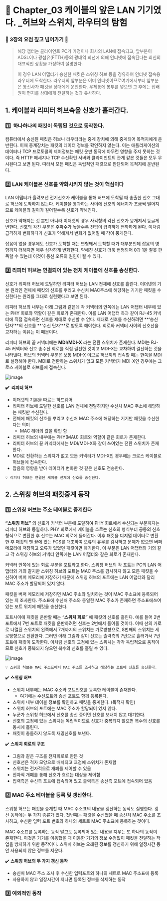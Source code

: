 # 📗 Chapter_03 케이블의 앞은 LAN 기기였다. _허브와 스위치, 라우터의 탐험

### 🌟 3장의 요점 짚고 넘어가기 🌟

> 해당 챕터는 클라이언트 PC가 가정이나 회사의 LAN에 접속되고, 앞부분이 ADSL이나 광섬유(FTTH)등의 광대역 회선에 의해 인터넷에 접속된다는 최신의 대표적인 상황을 가정하여 설명한다.
> 
> 
> 이 경우 LAN 어댑터가 송신한 패킷은 스위칭 허브 등을 경유하여 인터넷 접속용 라우터에 도착한다. 라우터의 앞부분은 이미 인터넷이므로여기에서부터 앞부분은 통신사가 패킷을 상대에게 운반한다. 우체통에 봉투를 넣으면 그 후에는 집배원이 편지를 상대에게 전달하는 것과 유사하다.
> 

## 1. 케이블과 리피터 허브속을 신호가 흘러간다.

### **1️⃣  하나하나의 패킷이 독립된 것으로 동작한다.**

컴퓨터에서 송신된 패킷은 허브나 라우터라는 중계 장치에 의해 중계되어 목적지에게 운반된다. 이때 중계장치는 패킷의 데이터 정보를 확인하지 않는다. 이는 애플리케이션의 데이터나 TCP 프로토콜의 제어정보는 패킷 운반 동작에 아무런 영향을 주지 못하는 것이다. 즉 HTTP 메세지나 TCP 수신확인 서버와 클라이언트의 관계 같은 것들은 모두 무시된다고 보면 된다. 따라서 모든 패킷은 독립적인 패킷으로 판단되어 목적지에 운반된다. 

### 2️⃣ LAN 케이블은 신호를 약화시키지 않는 것이 핵심이다

LAN 어댑터가 흘려보낸 전기신호가 케이블을 통해 허브에 도착될 때 송출한 신호 그대로 허브에 도착하지 않는다. 케이블을 통과하는 사이에 신호의 에너지가 조금씩 떨어지므로 케이블의 길이가 길어질수록 신호가 약해진다. 

신호가 약해지는 것 뿐만 아니라 이더넷의 경우 사각형의 각진 신호가 뭉개져서 둥글게 변한다. 신호의 각진 부분은 주파수가 높을수록 전압이 급격하게 변화하게 된다. 이처럼 급격하게 변화하다가 신호가 약해져서 변화가 없어질 때 각이 뭉개진다.

잡음이 없을 경우에도 신호가 도착할 때는 변형돼서 도착할 때가 대부분인데 잡음의 영향까지 더해지면 매우 심각하게 변화한다. 약해진 신호가 더욱 변형되어 0과 1을 잘못 판독할 수 있는데 이것이 통신 오류의 원인이 될 수 있다.

### 3️⃣ 리피터 허브는 연결되어 있는 전체 케이블에 신호를 송신한다.

신호가 리피터 허브에 도달하면 리피터 허브는 LAN 전체에 신호를 흘린다. 이더넷의 기본 원리인 전체에 패킷의 신호를 뿌리고 수신처 MAC주소에 해당하는 기기만 패킷을 수신한다는 원리를 그대로 실현했다고 보면 된다. 

리피터 허브의 내부는 아래 그림과 같은데 각 커넥터의 안쪽에는 LAN 어댑터 내부에 있는 PHY 회로와 역할이 같은 회로가 존재한다. 이를 LAN 어댑터 측과 같이 RJ-45 커넥터에 직접 접속하면 신호를 제대로 수신할 수 없다. 제대로 신호를 수신하려면 **‘송신 단자’**의 신호를 **‘수신 단자’**로 받도록 해야한다. 회로와 커넥터 사이의 신호선을 교차하는 이유는 이 때문이다.

리피터 허브의 끝 커넥터에는 **MDI/MDI-X** 라는 전환 스위치가 존재한다. MDI는 RJ-45 커넥터와 신호 송수신 회로를 직접 결선한 것이고 MDI-X는 교차하여 결선하는 것을 나타낸다. 허브의 커넥터 부분은 보통 MDI-X 이므로 허브끼리 접속할 때는 한쪽을 MDI로 설정해야 한다. MDI로 전환하는 스위치가 없고 모든 커넥터가 MDI-X인 경우에는 크로스 케이블로 허브들에 접속한다.

![image](https://user-images.githubusercontent.com/56028408/165674870-5c7164fe-ca2b-4209-acb3-0e01af53d00a.png)


**✔️  리피터 허브**

- 이더넷의 기본을 따르는 하드웨어
- 리피터 허브에 도달한 신호를 LAN 전체에 전달하지만 수신처 MAC 주소에 해당하는 패킷만 수신한다.
- 전체에 패킷의 신호를 뿌리고 수신처 MAC 주소에 해당하는 기기만 패킷을 수신한다는 의미
    - MAC 헤더의 값을 확인 함
- 리피터 허브의 내부에는 PHY(MAU) 회로와 역할이 같은 회로가 존재한다.
- 리피터 허브의 끝 커넥터에서는 MDI/MDI-X와 같이 쓰여있는 전환 스위치가 존재한다.
- MDI로 전환하는 스위치가 없고 모든 커넥터가 MDI-X인 경우에는 크로스 케이블로 허브들에 접속한다.
- 잡음의 영향을 받아 데이터가 변화한 것 같은 신호도 전송한다.

```c
💡 리피터 허브는 연결된 케이블 전체에 신호를 송신한다.
```

## 2. 스위칭 허브의 패킷중계 동작

### **1️⃣ 스위칭 허브는 주소 테이블로 중계한다**

**“스위칭 허브”** 의 신호가 커넥터 부분에 도달하여 PHY 회로에서 수신되는 부분까지는 리피터 허브와 동일하다. PHY 회로에서 케이블을 흐르는 신호의 형식부터 공통의 신호 형식으로 변환한 후 신호는 MAC 회로에 들어간다. 이후 패킷을 디지털 데이터로 변환한 후 패킷의 맨 끝에 있는 FCS를 대조하여 오류의 유무를 검사하고 문제가 없으면 버퍼 메모리에 저장하고 오류가 있었던 패킷이면 폐기한다. 이 부분은 LAN 어댑터와 거의 같고 각 스위칭 허브의 커넥터 안쪽에는 LAN 어댑터와 같은 회로가 존재한다.

커넥터 안쪽에 있는 회로 부분을 포트라고 한다. 스위칭 허브의 각 포트는 PC의 LAN 어댑터와 거의 같지만 스위칭 허브의 포트는 MAC 주소를 검사하지 않고 모든 패킷을 수신하여 버퍼 메모리에 저장하기 때문에 스위칭 허브의 포트에는 LAN 어댑터와 달리 MAC 주소가 할당되어 있지 않다.

패킷을 버퍼 메모리에 저장하면 MAC 주소와 일치하는 것이 MAC 주소표에 등록되어 있는 지 조사한다.  주소표에 수신처 주소와 동일한 MAC 주소가 존재하면 주소표에쓰여있는 포트 위치에 패킷을 송신한다.

포트사이에 패킷을 운반할 때는 “**스위치 회로”** 에 패킷의 신호를 흘린다. 예를 들어 2번 포트에서 7번 포트로 패킷을 운반하려면 신호는 2번에서 들어올 것이다. 이때 선의 가로로 나열된 스위치의 왼쪽에서 7개까지의 스위치는 가로방향으로, 8번째의 스위치는 세로방향으로 전환한다.  그러면 아래 그림과 같이 신호는 출력측의 7번으로 흘러가서 7번 포트에 패킷이 도착한다. 이처럼 신호의 교점에 있는 스위치는 각각 독립적으로 움직이므로 신호가 중복되지 않으면 복수의 신호를 흘릴 수 있다.

![image](https://user-images.githubusercontent.com/56028408/165674867-1b3b5560-d81f-4548-a926-1797fb1aa1b7.png)


```c
💡 스위칭 허브는 MAC 주소표에서 MAC 주소를 조사하고 해당하는 포트에 신호를 송신한다.
```

✔️ **스위칭 허브**

- 스위치 내부에는 MAC 주소와 포트번호를 등록한 테이블이 존재한다.
    - 여기에는 수신포트와 송신 포트도 함께 등록된다.
- 스위치 내부 테이블 정보를 확인하고 패킷을 중계한다. (목적지 확인)
- 스위치 허브의 포트에는 MAC 주소가 할당되어 있지 않다.
- 누군가 스위칭 허브에서 신호를 송신 중이면 신호를 보내지 않고 대기한다.
- 신호의 교점에 있는 스위치는 독립적이므로 신호가 중복되지 않으면 복수의 신호를 동시에 흘린다.
- 패킷이 충돌하지 않도록 재밍신호를 보낸다.

✔️ **스위치 회로의 구조**  

- 그림과 같은 구조를 전자회로로 만든 것
- 신호선은 격자 모양으로 배치되고 교점에 스위치가 존재함
- 스위치는 전자적으로 개폐를 제어할 수 있음
- 전자적 개폐를 통해 신호가 흐르는 대상을 제어함
- 입력측은 수신측 포트에 접속되어 있고 출력측은 송신측 포트에 접속되어 있음

### 2️⃣ MAC 주소 테이블을 등록 및 갱신한다.

스위칭 허브는 패킷을 중계할 때 MAC 주소표의 내용을 갱신하는 동작도 실행한다. 갱신 동작에는 두 가지 종류가 있다. 첫번째는 패킷을 수신했을 때 송신처 MAC 주소를 조사하고, 수신한 입력 포트 번호와 하나의 세트로 MAC 주소표에 등록하는 것이다.

MAC 주소표를 등록하는 동작 말고도 등록되어 있는 내용을 지우는 또 하나의 동작이 존재한다. 이것은 기기를 이동했을 때 이동한 기기의 정보 수정없이 패킷을 전달하는 작업을 방지하기 위한 동작이다. 스위치 허브는 오래된 정보를 갱신하기 위해 일정시간 동안 사용되지 않은 정보를 지운다.

✔️ **스위칭 허브의 두 가지 갱신 동작**

- 송신처 MAC 주소 조사 후 수신한 입력포트와 하나의 세트로 MAC 주소표에 등록
- 사용하지 않고 일장시간이 지나면 등록된 정보를 삭제하는 동작

### 3️⃣ 예외적인 동작
